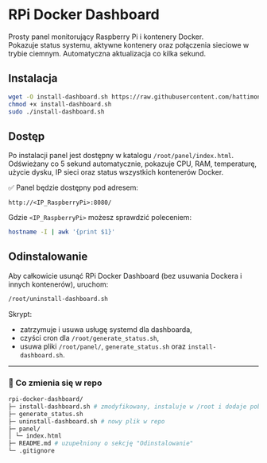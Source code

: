 # RPi Docker Dashboard

Prosty panel monitorujący Raspberry Pi i kontenery Docker.  
Pokazuje status systemu, aktywne kontenery oraz połączenia sieciowe w trybie ciemnym. Automatyczna aktualizacja co kilka sekund.

## Instalacja

```bash
wget -O install-dashboard.sh https://raw.githubusercontent.com/hattimon/rpi-docker-dashboard/main/install-dashboard.sh
chmod +x install-dashboard.sh
sudo ./install-dashboard.sh
```

## Dostęp

Po instalacji panel jest dostępny w katalogu `/root/panel/index.html`.  
Odświeżany co 5 sekund automatycznie, pokazuje CPU, RAM, temperaturę, użycie dysku, IP sieci oraz status wszystkich kontenerów Docker.  

✅ Panel będzie dostępny pod adresem:  
```
http://<IP_RaspberryPi>:8080/
```
Gdzie `<IP_RaspberryPi>` możesz sprawdzić poleceniem:
```bash
hostname -I | awk '{print $1}'
```

## Odinstalowanie

Aby całkowicie usunąć RPi Docker Dashboard (bez usuwania Dockera i innych kontenerów), uruchom:

```bash
/root/uninstall-dashboard.sh
```

Skrypt:
- zatrzymuje i usuwa usługę systemd dla dashboarda,  
- czyści cron dla `/root/generate_status.sh`,  
- usuwa pliki `/root/panel/`, `generate_status.sh` oraz `install-dashboard.sh`.

---

### 🔹 Co zmienia się w repo
```bash
rpi-docker-dashboard/
├─ install-dashboard.sh # zmodyfikowany, instaluje w /root i dodaje pobranie uninstall-dashboard.sh
├─ generate_status.sh
├─ uninstall-dashboard.sh # nowy plik w repo
├─ panel/
│ └─ index.html
├─ README.md # uzupełniony o sekcję "Odinstalowanie"
└─ .gitignore
```

